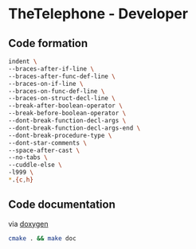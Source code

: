 TheTelephone - Developer
===

Code formation
---

```bash
indent \
--braces-after-if-line \
--braces-after-func-def-line \
--braces-on-if-line \
--braces-on-func-def-line \
--braces-on-struct-decl-line \
--break-after-boolean-operator \
--break-before-boolean-operator \
--dont-break-function-decl-args \
--dont-break-function-decl-args-end \
--dont-break-procedure-type \
--dont-star-comments \
--space-after-cast \
--no-tabs \
--cuddle-else \
-l999 \
*.{c,h}
```

Code documentation
---

via [doxygen](www.doxygen.org)

```bash
cmake . && make doc
```